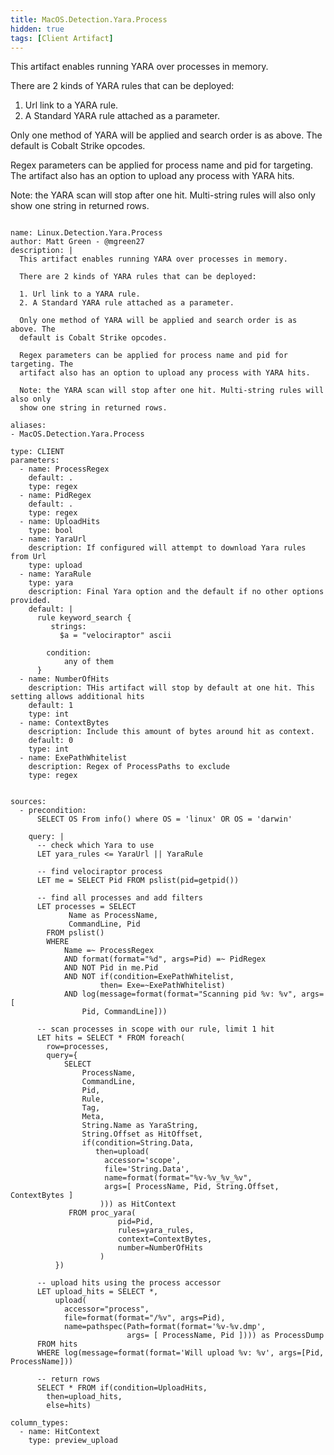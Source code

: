 ```yaml
---
title: MacOS.Detection.Yara.Process
hidden: true
tags: [Client Artifact]
---
```


This artifact enables running YARA over processes in memory.

There are 2 kinds of YARA rules that can be deployed:

1. Url link to a YARA rule.
2. A Standard YARA rule attached as a parameter.

Only one method of YARA will be applied and search order is as above. The
default is Cobalt Strike opcodes.

Regex parameters can be applied for process name and pid for targeting. The
artifact also has an option to upload any process with YARA hits.

Note: the YARA scan will stop after one hit. Multi-string rules will also only
show one string in returned rows.


<pre><code class="language-yaml">
name: Linux.Detection.Yara.Process
author: Matt Green - @mgreen27
description: |
  This artifact enables running YARA over processes in memory.

  There are 2 kinds of YARA rules that can be deployed:

  1. Url link to a YARA rule.
  2. A Standard YARA rule attached as a parameter.

  Only one method of YARA will be applied and search order is as above. The
  default is Cobalt Strike opcodes.

  Regex parameters can be applied for process name and pid for targeting. The
  artifact also has an option to upload any process with YARA hits.

  Note: the YARA scan will stop after one hit. Multi-string rules will also only
  show one string in returned rows.

aliases:
- MacOS.Detection.Yara.Process

type: CLIENT
parameters:
  - name: ProcessRegex
    default: .
    type: regex
  - name: PidRegex
    default: .
    type: regex
  - name: UploadHits
    type: bool
  - name: YaraUrl
    description: If configured will attempt to download Yara rules from Url
    type: upload
  - name: YaraRule
    type: yara
    description: Final Yara option and the default if no other options provided.
    default: |
      rule keyword_search {
         strings:
           $a = "velociraptor" ascii

        condition:
            any of them
      }
  - name: NumberOfHits
    description: THis artifact will stop by default at one hit. This setting allows additional hits
    default: 1
    type: int
  - name: ContextBytes
    description: Include this amount of bytes around hit as context.
    default: 0
    type: int
  - name: ExePathWhitelist
    description: Regex of ProcessPaths to exclude
    type: regex


sources:
  - precondition:
      SELECT OS From info() where OS = 'linux' OR OS = 'darwin'

    query: |
      -- check which Yara to use
      LET yara_rules &lt;= YaraUrl || YaraRule

      -- find velociraptor process
      LET me = SELECT Pid FROM pslist(pid=getpid())

      -- find all processes and add filters
      LET processes = SELECT
             Name as ProcessName,
             CommandLine, Pid
        FROM pslist()
        WHERE
            Name =~ ProcessRegex
            AND format(format="%d", args=Pid) =~ PidRegex
            AND NOT Pid in me.Pid
            AND NOT if(condition=ExePathWhitelist,
                    then= Exe=~ExePathWhitelist)
            AND log(message=format(format="Scanning pid %v: %v", args=[
                Pid, CommandLine]))

      -- scan processes in scope with our rule, limit 1 hit
      LET hits = SELECT * FROM foreach(
        row=processes,
        query={
            SELECT
                ProcessName,
                CommandLine,
                Pid,
                Rule,
                Tag,
                Meta,
                String.Name as YaraString,
                String.Offset as HitOffset,
                if(condition=String.Data,
                   then=upload(
                     accessor='scope',
                     file='String.Data',
                     name=format(format="%v-%v_%v_%v",
                     args=[ ProcessName, Pid, String.Offset, ContextBytes ]
                    ))) as HitContext
             FROM proc_yara(
                        pid=Pid,
                        rules=yara_rules,
                        context=ContextBytes,
                        number=NumberOfHits
                    )
          })

      -- upload hits using the process accessor
      LET upload_hits = SELECT *,
          upload(
            accessor="process",
            file=format(format="/%v", args=Pid),
            name=pathspec(Path=format(format='%v-%v.dmp',
                          args= [ ProcessName, Pid ]))) as ProcessDump
      FROM hits
      WHERE log(message=format(format='Will upload %v: %v', args=[Pid, ProcessName]))

      -- return rows
      SELECT * FROM if(condition=UploadHits,
        then=upload_hits,
        else=hits)

column_types:
  - name: HitContext
    type: preview_upload

</code></pre>

